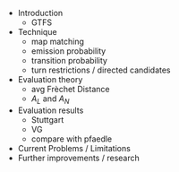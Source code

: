 - Introduction
    - GTFS
- Technique
    - map matching
    - emission probability
    - transition probability
    - turn restrictions / directed candidates
- Evaluation theory
    - avg Frèchet Distance
    - $A_L$ and $A_N$
- Evaluation results
    - Stuttgart
    - VG
    - compare with pfaedle
- Current Problems / Limitations
- Further improvements / research
